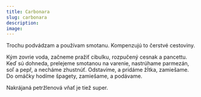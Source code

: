 ```yaml
---
title: Carbonara
slug: carbonara
description:
image:
---
```


Trochu podvádzam a používam smotanu. Kompenzujú to čerstvé cestoviny.

Kým zovrie voda, začneme pražiť cibulku, rozpučený cesnak a pancettu. Keď sú dohneda, prelejeme smotanou na varenie, nastrúhame parmezán, soľ a pepř, a necháme zhustnúť. Odstavíme, a pridáme žĺtka, zamiešame. Do omáčky hodíme špagety, zamiešame, a podávame.

Nakrájaná petržlenová vňať je tiež super.
